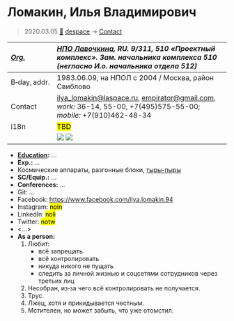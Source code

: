 # Ломакин, Илья Владимирович
> 2020.03.05 [🚀](../index/index.md) [despace](index.md) → [Contact](contact.md)

|*[Org.](contact.md)*|*[НПО Лавочкина](zz_lav.md), RU. 9/311, 510 «Проектный комплекс». Зам. начальника комплекса 510 (негласно И.о. начальника отдела 512)*|
|:--|:--|
|B‑day, addr.|1983.06.09, на НПОЛ с 2004 / Москва, район Свиблово|
|Contact|<ilya_lomakin@laspace.ru>, <empirator@gmail.com>, *work:* 36-14, 55-00, +7(495)575-55-00; *mobile:* +7(910)462-48-34|
|i18n|<mark>TBD</mark>|
||[![](f/contact/l/lomakin1_photo.gif)](f/contact/l/lomakin1_photo.gif) [![](f/contact/l/lomakin1_sign_thumb.jpg)](f/contact/l/lomakin1_sign.png)|

   - **[Education](edu.md):** …
   - **Exp.:** …
   - Космические аппараты, разгонные блоки, [тыры-пыры](dont_panic.md)
   - **SC/Equip.:** …
   - **Conferences:** …
   - Git: …
   - Facebook: <https://www.facebook.com/ilya.lomakin.94>
   - Instagram: <mark>noin</mark>
   - LinkedIn: <mark>noli</mark>
   - Twitter: <mark>notw</mark>
   - <…>
   - **As a person:**
      1. Любит:
         - всё запрещать
         - всё контролировать
         - никуда никого не пущать
         - следить за личной жизнью и соцсетями сотрудников через третьих лиц
      1. Несобран, из‑за чего всё контролировать не получается.
      1. Трус.
      1. Лжец, хотя и прикидывается честным.
      1. Мстителен, но может забыть, что уже отомстил.
